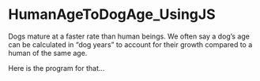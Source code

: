 # HumanAgeToDogAge_UsingJS
Dogs mature at a faster rate than human beings. We often say a dog’s age can be calculated in “dog years” to account for their growth compared to a human of the same age.

Here is the program for that...
